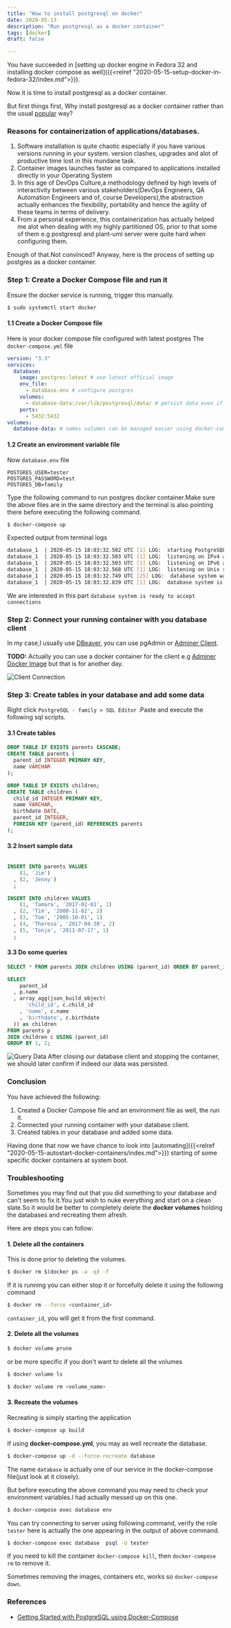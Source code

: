 ```yaml
---
title: "How to install postgresql on docker"
date: 2020-05-13
description: "Run postgresql as a docker container"
tags: [docker]
draft: false

---
```


You have succeeded in [setting up docker engine in Fedora 32 and installing docker compose as well]({{<relref "2020-05-15-setup-docker-in-fedora-32/index.md">}}).

Now it is time to install postgresql as a docker container.

But first things first, Why install postgresql as a docker container rather than the usual [popular](https://computingforgeeks.com/how-to-install-postgresql-12-on-fedora/) way?

### Reasons for containerization of applications/databases.

1. Software installation is quite chaotic especially if you have various versions running in your system.
version clashes, upgrades and alot of productive time lost in this mundane task.
2. Container images launches faster as compared to applications installed directly in your Operating System
3. In this age of DevOps Culture,a methodology defined by high levels of interactivity between various
stakeholders(DevOps Engineers, QA Automation Engineers and of, course Developers),the abstraction actually enhances the flexibility, portability and hence the agility of these teams in terms of delivery.
4. From a personal experience, this containerization has actually helped me alot when dealing with my highly partitioned OS, prior to that some of them e.g postgresql and plant-uml server were quite hard when configuring them.

Enough of that.Not convinced? Anyway, here is the process of setting up postgres as a docker container.

### Step 1: Create a Docker Compose file and run it

Ensure the docker service is running, trigger this manually.

```bash
$ sudo systemctl start docker
```

#### 1.1 Create a Docker Compose file

Here is your docker compose file configured with latest postgres
The `docker-compose.yml` file
```yml
version: "3.3"
services:
  database:
    image: postgres:latest # use latest official image
    env_file:
      - database.env # configure postgres
    volumes:
      - database-data:/var/lib/postgresql/data/ # persist data even if container shuts down
    ports:
      - 5432:5432
volumes:
  database-data: # names volumes can be managed easier using docker-compose

```
#### 1.2 Create an environment variable file

Now `database.env` file
```
POSTGRES_USER=tester
POSTGRES_PASSWORD=test
POSTGRES_DB=family
```
Type the following command to run postgres docker container.Make sure the above files are in the same directory
and the terminal is also pointing there before executing the following command.

```bash
$ docker-compose up

```

Expected output from terminal logs

```bash
database_1  | 2020-05-15 18:03:32.502 UTC [1] LOG:  starting PostgreSQL 12.2 (Debian 12.2-2.pgdg100+1) on x86_64-pc-linux-gnu, compiled by gcc (Debian 8.3.0-6) 8.3.0, 64-bit
database_1  | 2020-05-15 18:03:32.503 UTC [1] LOG:  listening on IPv4 address "0.0.0.0", port 5432
database_1  | 2020-05-15 18:03:32.503 UTC [1] LOG:  listening on IPv6 address "::", port 5432
database_1  | 2020-05-15 18:03:32.568 UTC [1] LOG:  listening on Unix socket "/var/run/postgresql/.s.PGSQL.5432"
database_1  | 2020-05-15 18:03:32.749 UTC [25] LOG:  database system was shut down at 2020-05-15 18:03:24 UTC
database_1  | 2020-05-15 18:03:32.839 UTC [1] LOG:  database system is ready to accept connections

```
We are interested in this part `database system is ready to accept connections`

### Step 2: Connect your running container with you database client

In my case,I usually use [DBeaver](https://dbeaver.io/), you can use pgAdmin or [Adminer Client](https://www.adminer.org/).

**TODO:** Actually you can use a docker container for the client e.g [Adminer Docker Image](https://hub.docker.com/_/adminer/) but that is for another day.

![Client Connection](./postgre-img-1.png)


### Step 3: Create tables in your database and add some data

Right click `PostgreSQL - family > SQL Editor` .Paste and execute the following sql scripts.

#### 3.1 Create tables
```sql
DROP TABLE IF EXISTS parents CASCADE;
CREATE TABLE parents (
  parent_id INTEGER PRIMARY KEY,
  name VARCHAR
);

DROP TABLE IF EXISTS children;
CREATE TABLE children (
  child_id INTEGER PRIMARY KEY,
  name VARCHAR,
  birthdate DATE,
  parent_id INTEGER,
  FOREIGN KEY (parent_id) REFERENCES parents
);
```

#### 3.2 Insert sample data
```sql

INSERT INTO parents VALUES
    (1, 'Jim')
  , (2, 'Jenny')
  ;

INSERT INTO children VALUES
    (1, 'Tamara', '2017-02-01', 1)
  , (2, 'Tim', '2000-11-02', 2)
  , (3, 'Tom', '2005-10-01', 1)
  , (4, 'Theresa', '2017-04-30', 2)
  , (5, 'Tonja', '2011-07-17', 1)
  ;

```

#### 3.3 Do some queries
```sql
SELECT * FROM parents JOIN children USING (parent_id) ORDER BY parent_id;
```
```sql
SELECT
    parent_id
  , p.name
  , array_agg(json_build_object(
      'child_id', c.child_id
    , 'name', c.name
    , 'birthdate', c.birthdate
  )) as children
FROM parents p
JOIN children c USING (parent_id)
GROUP BY 1, 2;
```
![Query Data](./postgre-img-2.png)
After closing our database client and stopping the container, we should later confirm if indeed our data was persisted.

### Conclusion
You have achieved the following:
1. Created a Docker Compose file and an environment file as well, the run it.
2. Connected your running container with your database client.
3. Created tables in your database and added some data.

Having done that now we have chance to look into [automating]({{<relref "2020-05-15-autostart-docker-containers/index.md">}}) starting of some specific docker containers at system boot.


### Troubleshooting
Sometimes you may find out that you did something to your database and can't seem to fix it.You just wish to nuke everything and start on a clean
slate.So it would be better to completely delete the **docker volumes** holding the databases and recreating them afresh.

Here are steps you can follow:

#### 1. Delete all the containers
This is done prior to deleting the volumes.
```bash
$ docker rm $(docker ps -a -q) -f
```
If it is running you can either stop it or forcefully delete it using the following command
```bash
$ docker rm --force <container_id>
```

`container_id`, you will get it from the first command.

####  2. Delete all the volumes
```bash
$ docker volume prune
```
or be more specific if you don't want to delete all the volumes
```bash
$ docker volume ls
```
```bash
$ docker volume rm <volume_name>
```
#### 3. Recreate the volumes
Recreating is simply starting the application
```bash
$ docker-compose up build
```

If using **docker-compose.yml**, you may as well recreate the database.

```bash
$ docker-compose up -d --force-recreate database
```
The name `database` is actually one of our service in the docker-compose file(just look at it closely).

But before executing the above command you may need to check your environment variables.I had actually messed up on this one.

```bash
$ docker-compose exec database env
```
You can try connecting to server using following command, verify the role `tester` here is actually the one appearing in the output of above command.
```bash
$ docker-compose exec database  psql -U tester
```
If you need to kill the container `docker-compose kill`, then `docker-compose rm` to remove it.

Sometimes removing the images, containers etc, works so `docker-compose down`.

### References
- [Getting Started with PostgreSQL using Docker-Compose](https://medium.com/analytics-vidhya/getting-started-with-postgresql-using-docker-compose-34d6b808c47c)

